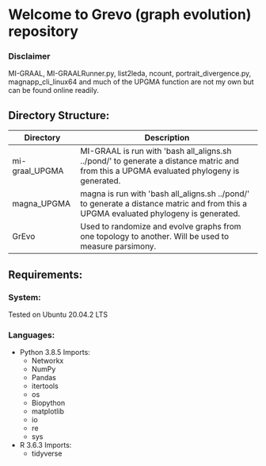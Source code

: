 # Welcome to Grevo (graph evolution) repository

### Disclaimer 
MI-GRAAL, MI-GRAALRunner.py, list2leda, ncount, portrait_divergence.py, magnapp_cli_linux64 and much of the UPGMA function are not my own but can be found online readily.

## Directory Structure:
 
 Directory       | Description
 ------------- | -------------
 mi-graal_UPGMA | MI-GRAAL is run with 'bash all_aligns.sh ../pond/' to generate a distance matric and from this a UPGMA evaluated phylogeny is generated.
 magna_UPGMA | magna is run with 'bash all_aligns.sh ../pond/' to generate a distance matric and from this a UPGMA evaluated phylogeny is generated.
 GrEvo | Used to randomize and evolve graphs from one topology to another. Will be used to measure parsimony.

## Requirements:
### System:
Tested on Ubuntu 20.04.2 LTS

### Languages:
- Python 3.8.5
    Imports:
    - Networkx
    - NumPy
    - Pandas
    - itertools
    - os
    - Biopython
    - matplotlib
    - io
    - re
    - sys
- R 3.6.3
    Imports:
    - tidyverse
